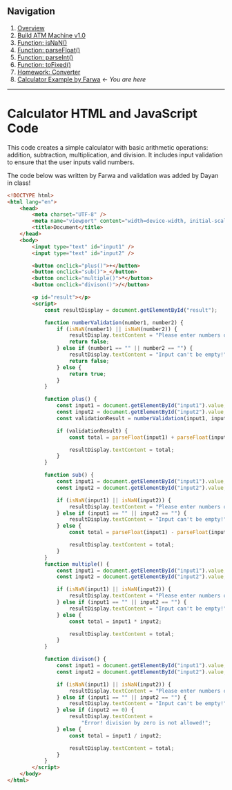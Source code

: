 ## Navigation

1. [Overview](readme.md)
2. [Build ATM Machine v1.0](01-build-atm-machine-v1.md)
3. [Function: isNaN()](<02-function-isNan().md>)
4. [Function: parseFloat()](<03-function-parseFloat().md>)
5. [Function: parseInt()](<04-function-parseInt().md>)
6. [Function: toFixed()](<05-function-toFixed().md>)
7. [Homework: Converter](06-homework-converter.md)
8. [Calculator Example by Farwa](07-calculator-farwa.md) ← _You are here_

---

# Calculator HTML and JavaScript Code

This code creates a simple calculator with basic arithmetic operations: addition, subtraction, multiplication, and division. It includes input validation to ensure that the user inputs valid numbers.

The code below was written by Farwa and validation was added by Dayan in class!

```html
<!DOCTYPE html>
<html lang="en">
    <head>
        <meta charset="UTF-8" />
        <meta name="viewport" content="width=device-width, initial-scale=1.0" />
        <title>Document</title>
    </head>
    <body>
        <input type="text" id="input1" />
        <input type="text" id="input2" />

        <button onclick="plus()">+</button>
        <button onclick="sub()">_</button>
        <button onclick="multiple()">*</button>
        <button onclick="divison()">/</button>

        <p id="result"></p>
        <script>
            const resultDisplay = document.getElementById("result");

            function numberValidation(number1, number2) {
                if (isNaN(number1) || isNaN(number2)) {
                    resultDisplay.textContent = "Please enter numbers only.";
                    return false;
                } else if (number1 == "" || number2 == "") {
                    resultDisplay.textContent = "Input can't be empty!";
                    return false;
                } else {
                    return true;
                }
            }

            function plus() {
                const input1 = document.getElementById("input1").value;
                const input2 = document.getElementById("input2").value;
                const validationResult = numberValidation(input1, input2);

                if (validationResult) {
                    const total = parseFloat(input1) + parseFloat(input2);

                    resultDisplay.textContent = total;
                }
            }

            function sub() {
                const input1 = document.getElementById("input1").value;
                const input2 = document.getElementById("input2").value;

                if (isNaN(input1) || isNaN(input2)) {
                    resultDisplay.textContent = "Please enter numbers only.";
                } else if (input1 == "" || input2 == "") {
                    resultDisplay.textContent = "Input can't be empty!";
                } else {
                    const total = parseFloat(input1) - parseFloat(input2);

                    resultDisplay.textContent = total;
                }
            }
            function multiple() {
                const input1 = document.getElementById("input1").value;
                const input2 = document.getElementById("input2").value;

                if (isNaN(input1) || isNaN(input2)) {
                    resultDisplay.textContent = "Please enter numbers only.";
                } else if (input1 == "" || input2 == "") {
                    resultDisplay.textContent = "Input can't be empty!";
                } else {
                    const total = input1 * input2;

                    resultDisplay.textContent = total;
                }
            }

            function divison() {
                const input1 = document.getElementById("input1").value;
                const input2 = document.getElementById("input2").value;

                if (isNaN(input1) || isNaN(input2)) {
                    resultDisplay.textContent = "Please enter numbers only.";
                } else if (input1 == "" || input2 == "") {
                    resultDisplay.textContent = "Input can't be empty!";
                } else if (input2 == 0) {
                    resultDisplay.textContent =
                        "Error! division by zero is not allowed!";
                } else {
                    const total = input1 / input2;

                    resultDisplay.textContent = total;
                }
            }
        </script>
    </body>
</html>
```
